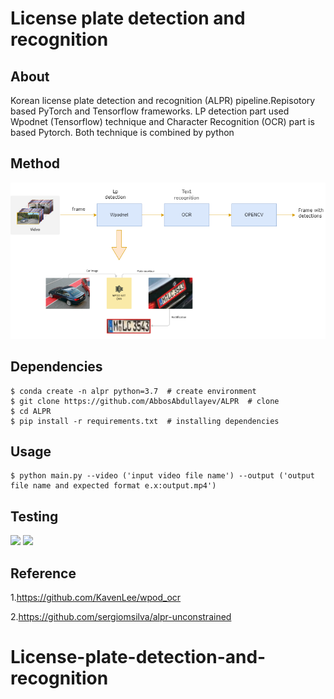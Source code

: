 # License plate detection and recognition #
## About ##
 Korean  license plate detection and recognition (ALPR) pipeline.Repisotory based PyTorch and Tensorflow frameworks.
 LP detection part used Wpodnet (Tensorflow) technique and Character Recognition (OCR) part is based Pytorch. Both technique is combined by python    
## Method ##
![](algorithm.png)

## Dependencies ##
```
$ conda create -n alpr python=3.7  # create environment
$ git clone https://github.com/AbbosAbdullayev/ALPR  # clone
$ cd ALPR 
$ pip install -r requirements.txt  # installing dependencies
```
## Usage ##
```
$ python main.py --video ('input video file name') --output ('output file name and expected format e.x:output.mp4')
```
## Testing ##
![](run2.gif)
![](night-test.gif)
## Reference ##
1.https://github.com/KavenLee/wpod_ocr

2.https://github.com/sergiomsilva/alpr-unconstrained
# License-plate-detection-and-recognition
